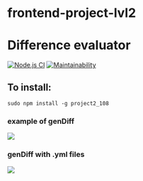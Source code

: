 # frontend-project-lvl2

# Difference evaluator

[![Node.js CI](https://github.com/rnik82/frontend-project-lvl2/workflows/Node.js%20CI/badge.svg)](https://github.com/rnik82/frontend-project-lvl2/actions)
[![Maintainability](https://api.codeclimate.com/v1/badges/ea43de55f54d044ffd18/maintainability)](https://codeclimate.com/github/rnik82/frontend-project-lvl2/maintainability)

## To install:

	sudo npm install -g project2_108


### example of genDiff

<a href="https://asciinema.org/a/MEc4wsWEOIQF8TD8ESZoPa59t" target="_blank"><img src="https://asciinema.org/a/MEc4wsWEOIQF8TD8ESZoPa59t.svg" /></a>


### genDiff with .yml files

<a href="https://asciinema.org/a/315589" target="_blank"><img src="https://asciinema.org/a/315589.svg" /></a>
